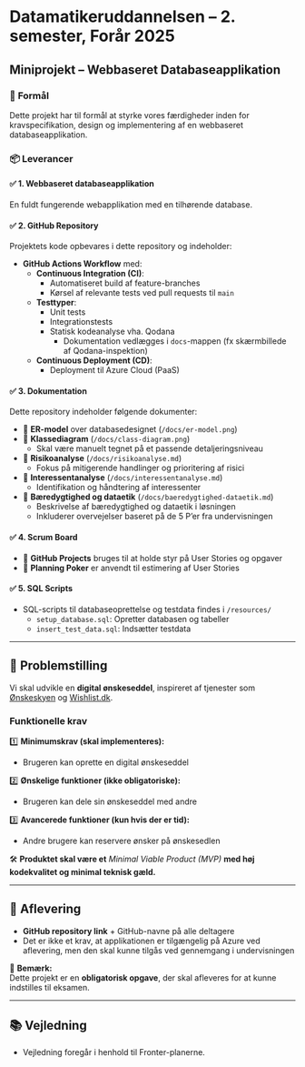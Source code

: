 # **Datamatikeruddannelsen – 2. semester, Forår 2025**
## **Miniprojekt – Webbaseret Databaseapplikation**

### 📌 **Formål**
Dette projekt har til formål at styrke vores færdigheder inden for kravspecifikation, design og implementering af en webbaseret databaseapplikation.

### 📦 **Leverancer**
#### ✅ **1. Webbaseret databaseapplikation**
En fuldt fungerende webapplikation med en tilhørende database.

#### ✅ **2. GitHub Repository**
Projektets kode opbevares i dette repository og indeholder:
- **GitHub Actions Workflow** med:
    - **Continuous Integration (CI)**:
        - Automatiseret build af feature-branches
        - Kørsel af relevante tests ved pull requests til `main`
    - **Testtyper**:
        - Unit tests
        - Integrationstests
        - Statisk kodeanalyse vha. Qodana
            - Dokumentation vedlægges i `docs`-mappen (fx skærmbillede af Qodana-inspektion)
    - **Continuous Deployment (CD)**:
        - Deployment til Azure Cloud (PaaS)

#### ✅ **3. Dokumentation**
Dette repository indeholder følgende dokumenter:
- 📌 **ER-model** over databasedesignet (`/docs/er-model.png`)
- 📌 **Klassediagram** (`/docs/class-diagram.png`)
    - Skal være manuelt tegnet på et passende detaljeringsniveau
- 📌 **Risikoanalyse** (`/docs/risikoanalyse.md`)
    - Fokus på mitigerende handlinger og prioritering af risici
- 📌 **Interessentanalyse** (`/docs/interessentanalyse.md`)
    - Identifikation og håndtering af interessenter
- 📌 **Bæredygtighed og dataetik** (`/docs/baeredygtighed-dataetik.md`)
    - Beskrivelse af bæredygtighed og dataetik i løsningen
    - Inkluderer overvejelser baseret på de 5 P’er fra undervisningen

#### ✅ **4. Scrum Board**
- 📌 **GitHub Projects** bruges til at holde styr på User Stories og opgaver
- 📌 **Planning Poker** er anvendt til estimering af User Stories

#### ✅ **5. SQL Scripts**
- SQL-scripts til databaseoprettelse og testdata findes i `/resources/`
    - `setup_database.sql`: Opretter databasen og tabeller
    - `insert_test_data.sql`: Indsætter testdata

---

## 🚀 **Problemstilling**
Vi skal udvikle en **digital ønskeseddel**, inspireret af tjenester som [Ønskeskyen](https://www.ønskeskyen.dk/) og [Wishlist.dk](https://www.wishlist.dk/).

### **Funktionelle krav**
1️⃣ **Minimumskrav (skal implementeres):**
- Brugeren kan oprette en digital ønskeseddel

2️⃣ **Ønskelige funktioner (ikke obligatoriske):**
- Brugeren kan dele sin ønskeseddel med andre

3️⃣ **Avancerede funktioner (kun hvis der er tid):**
- Andre brugere kan reservere ønsker på ønskesedlen

🛠 **Produktet skal være et** *Minimal Viable Product (MVP)* **med høj kodekvalitet og minimal teknisk gæld.**

---

## 📅 **Aflevering**
- **GitHub repository link** + GitHub-navne på alle deltagere
- Det er ikke et krav, at applikationen er tilgængelig på Azure ved aflevering, men den skal kunne tilgås ved gennemgang i undervisningen

📌 **Bemærk:**  
Dette projekt er en **obligatorisk opgave**, der skal afleveres for at kunne indstilles til eksamen.

---

## 📚 **Vejledning**
- Vejledning foregår i henhold til Fronter-planerne.  
